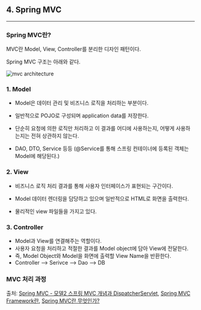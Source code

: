 ## 4. Spring MVC

-----

### Spring MVC란?

MVC란 Model, View, Controller를 분리한 디자인 패턴이다.

Spring MVC 구조는 아래와 같다.

![mvc architecture](https://user-images.githubusercontent.com/68210266/152993941-e26b140c-f0e3-4a7b-b1af-7afcc88830c3.PNG)

### 1. Model

* Model은 데이터 관리 및 비즈니스 로직을 처리하는 부분이다.

* 일반적으로 POJO로 구성되며 application data를 저장한다.
* 단순히 요청에 의한 로직만 처리하고 이 결과를 어디에 사용하는지, 어떻게 사용하는지는 전혀 상관하지 않는다.
* DAO, DTO, Service 등등 (@Service를 통해 스프링 컨테이너에 등록된 객체는 Model에 해당된다.)



### 2. View

* 비즈니스 로직 처리 결과를 통해 사용자 인터페이스가 표현되는 구간이다.

* Model 데이터 렌더링을 담당하고 있으며 일반적으로 HTML로 화면을 출력한다.
* 물리적인 view 파일들을 가지고 있다.



### 3. Controller

* Model과 View를 연결해주는 역할이다.
* 사용자 요청을 처리하고 적절한 결과를 Model object에 담아 View에 전달한다.
* 즉, Model Object와 Model을 화면에 출력할 View Name을 반환한다.
* Controller  --> Serivce --> Dao --> DB



### MVC 처리 과정









출처: [Spring MVC - 모델2 스프링 MVC 개념과 DispatcherServlet](https://min-it.tistory.com/7), [Spring MVC Framework란](https://gmlwjd9405.github.io/2018/12/20/spring-mvc-framework.html), [Spring MVC란 무엇인가?](https://velog.io/@solchan/Spring-Spring-MVC%EB%9E%80-%EB%AC%B4%EC%97%87%EC%9D%B8%EA%B0%80)

